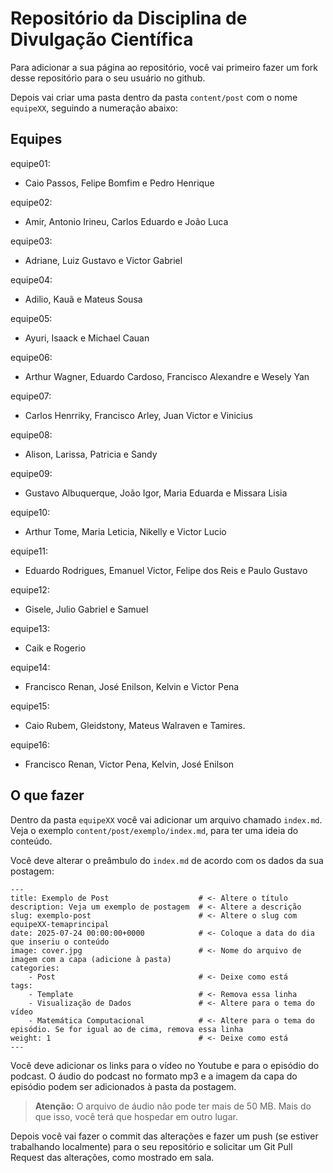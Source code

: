 # Repositório da Disciplina de Divulgação Científica

Para adicionar a sua página ao repositório, você vai primeiro fazer um fork desse repositório para o seu usuário no github. 

Depois vai criar uma pasta dentro da pasta `content/post` com o nome `equipeXX`, seguindo a numeração abaixo:

## Equipes

equipe01: 
 - Caio Passos, Felipe Bomfim e Pedro Henrique
  
equipe02: 
 - Amir, Antonio Irineu, Carlos Eduardo e João Luca

equipe03: 
 - Adriane, Luiz Gustavo e Victor Gabriel

equipe04: 
 - Adilio, Kauã e Mateus Sousa

equipe05: 
 - Ayuri, Isaack e Michael Cauan

equipe06: 
 - Arthur Wagner, Eduardo Cardoso, Francisco Alexandre e Wesely Yan

equipe07: 
 - Carlos Henrriky, Francisco Arley, Juan Victor e Vinicius

equipe08: 
 - Alison, Larissa, Patricia e Sandy

equipe09: 
 - Gustavo Albuquerque, João Igor, Maria Eduarda e Missara Lisia

equipe10: 
 - Arthur Tome, Maria Leticia, Nikelly e Victor Lucio

equipe11: 
 - Eduardo Rodrigues, Emanuel Victor, Felipe dos Reis e Paulo Gustavo

equipe12: 
 - Gisele, Julio Gabriel e Samuel

equipe13: 
 - Caik e Rogerio

equipe14: 
 - Francisco Renan, José Enilson, Kelvin e Victor Pena

equipe15: 
 - Caio Rubem, Gleidstony, Mateus Walraven e Tamires.

equipe16:
 - Francisco Renan, Victor Pena, Kelvin, José Enilson

## O que fazer
Dentro da pasta `equipeXX` você vai adicionar um arquivo chamado `index.md`. Veja o exemplo `content/post/exemplo/index.md`, para ter uma ideia do conteúdo. 

Você deve alterar o preâmbulo do `index.md` de acordo com os dados da sua postagem:

```
---
title: Exemplo de Post                    # <- Altere o título
description: Veja um exemplo de postagem  # <- Altere a descrição
slug: exemplo-post                        # <- Altere o slug com equipeXX-temaprincipal
date: 2025-07-24 00:00:00+0000            # <- Coloque a data do dia que inseriu o conteúdo         
image: cover.jpg                          # <- Nome do arquivo de imagem com a capa (adicione à pasta) 
categories:
    - Post                                # <- Deixe como está
tags:
    - Template                            # <- Remova essa linha
    - Visualização de Dados               # <- Altere para o tema do vídeo
    - Matemática Computacional            # <- Altere para o tema do episódio. Se for igual ao de cima, remova essa linha 
weight: 1                                 # <- Deixe como está
---
```
Você deve adicionar os links para o vídeo no Youtube e para o episódio do podcast. O áudio do podcast no formato mp3 e a imagem da capa do episódio podem ser adicionados à pasta da postagem.

> **Atenção:** O arquivo de áudio não pode ter mais de 50 MB. Mais do que isso, você terá que hospedar em outro lugar.


Depois você vai fazer o commit das alterações e fazer um push (se estiver trabalhando localmente) para o seu repositório e solicitar um Git Pull Request das alterações, como mostrado em sala. 

